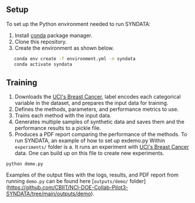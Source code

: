 ## Setup

To set up the Python environment needed to run SYNDATA:
1. Install [conda](https://docs.conda.io/en/latest/) package manager. 
2. Clone this repository. 
3. Create the environment as shown below.

```bash
   conda env create -f environment.yml -n syndata
   conda activate syndata
```


## Training

1) Downloads the [UCI's Breast Cancer](https://archive.ics.uci.edu/ml/datasets/Breast+Cancer), label encodes each categorical variable in the dataset, and prepares the input data for training.
2) Defines the methods, parameters, and performance metrics to use.
3) Trains each method with the input data.
4) Generates multiple samples of synthetic data and saves them and the performance results to a pickle file.
5) Produces a PDF report comparing the performance of the methods. 
To run SYNDATA, an example of how to set up exdemo.py Within `experiments/` folder is a. It runs an experiment with [UCI's Breast Cancer](https://archive.ics.uci.edu/ml/datasets/Breast+Cancer) data. One can build up on this file to create new experiments.

```
python demo.py
```

Examples of the output files with the logs, results, and PDF report from running `demo.py` can be found here [`outputs/demo/` folder] (https://github.com/CBIIT/NCI-DOE-Collab-Pilot3-SYNDATA/tree/main/outputs/demo).

